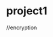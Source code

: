 # project1

<!DOCTYPE html>
<html lang= "en-US">
	<head>
		<script src="https://cdn.jsdelivr.net/npm/vue/dist/vue.js"> //src is the directory of vuejs
		</script> 
	</head>
  <body>
  
  //encryption
  <script>
  
  </script>

  </body>
</html>
